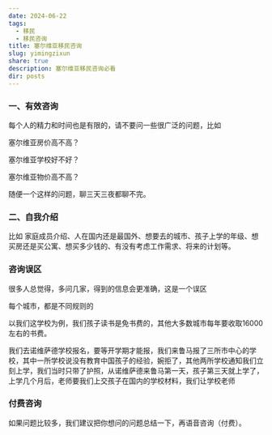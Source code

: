 ```yaml
---
date: 2024-06-22
tags:
  - 移民
  - 移民咨询
title: 塞尔维亚移民咨询
slug: yimingzixun
share: true
description: 塞尔维亚移民咨询必看
dir: posts
---
```


### 一、有效咨询

每个人的精力和时间也是有限的，请不要问一些很广泛的问题，比如

塞尔维亚房价高不高？

塞尔维亚学校好不好？

塞尔维亚物价高不高？

随便一个这样的问题，聊三天三夜都聊不完。

### 二、自我介绍

比如 家庭成员介绍、人在国内还是最国外、想要去的城市、孩子上学的年级、想买房还是买公寓、想买多少钱的、有没有考虑工作需求、将来的计划等。


### 咨询误区

很多人总觉得，多问几家，得到的信息会更准确，这是一个误区

每个城市，都是不同规则的

以我们这学校为例，我们孩子读书是免书费的，其他大多数城市每年要收取16000左右的书费。

我们去诺维萨德学校报名，要等开学期才能报，我们来鲁马报了三所市中心的学校，其中一所学校说没有教育中国孩子的经验，婉拒了，其他两所学校通知我们立刻上学，我们当时只带了护照，从诺维萨德来鲁马第一天，孩子第三天就上学了，上学几个月后，老师要我们上交孩子在国内的学校材料，我们让学校老师


### 付费咨询

如果问题比较多，我们建议把你想问的问题总结一下，再语音咨询（付费）。

